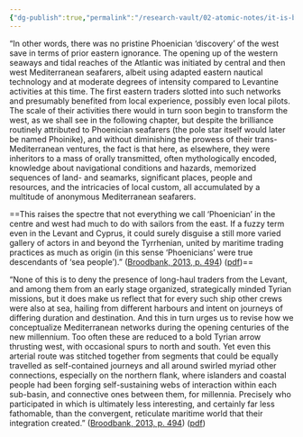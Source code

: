 ```yaml
---
{"dg-publish":true,"permalink":"/research-vault/02-atomic-notes/it-is-better-to-conceptualize-mediterranean-growth-as-the-convergence-of-interactions-in-sub-basins-as-opposed-to-a-bold-tyrian-arrow-thrusting-west/"}
---
```


“In other words, there was no pristine Phoenician ‘discovery’ of the west save in terms of prior eastern ignorance. The opening up of the western seaways and tidal reaches of the Atlantic was initiated by central and then west Mediterranean seafarers, albeit using adapted eastern nautical technology and at moderate degrees of intensity compared to Levantine activities at this time. The first eastern traders slotted into such networks and presumably benefited from local experience, possibly even local pilots. The scale of their activities there would in turn soon begin to transform the west, as we shall see in the following chapter, but despite the brilliance routinely attributed to Phoenician seafarers (the pole star itself would later be named Phoinike), and without diminishing the prowess of their trans-Mediterranean ventures, the fact is that here, as elsewhere, they were inheritors to a mass of orally transmitted, often mythologically encoded, knowledge about navigational conditions and hazards, memorized sequences of land- and seamarks, significant places, people and resources, and the intricacies of local custom, all accumulated by a multitude of anonymous Mediterranean seafarers.

==This raises the spectre that not everything we call ‘Phoenician’ in the centre and west had much to do with sailors from the east. If a fuzzy term even in the Levant and Cyprus, it could surely disguise a still more varied gallery of actors in and beyond the Tyrrhenian, united by maritime trading practices as much as origin (in this sense ‘Phoenicians’ were true descendants of ‘sea people’).” ([Broodbank, 2013, p. 494](zotero://select/library/items/IR54JIQG)) ([pdf](zotero://open-pdf/library/items/85K7BT2G?page=461&annotation=IDN2SHHP))==

“None of this is to deny the presence of long-haul traders from the Levant, and among them from an early stage organized, strategically minded Tyrian missions, but it does make us reflect that for every such ship other crews were also at sea, hailing from different harbours and intent on journeys of differing duration and destination. And this in turn urges us to revise how we conceptualize Mediterranean networks during the opening centuries of the new millennium. Too often these are reduced to a bold Tyrian arrow thrusting west, with occasional spurs to north and south. Yet even this arterial route was stitched together from segments that could be equally travelled as self-contained journeys and all around swirled myriad other connections, especially on the northern flank, where islanders and coastal people had been forging self-sustaining webs of interaction within each sub-basin, and connective ones between them, for millennia. Precisely who participated in which is ultimately less interesting, and certainly far less fathomable, than the convergent, reticulate maritime world that their integration created.” ([Broodbank, 2013, p. 494](zotero://select/library/items/IR54JIQG)) ([pdf](zotero://open-pdf/library/items/85K7BT2G?page=461&annotation=DFBCT9HC))